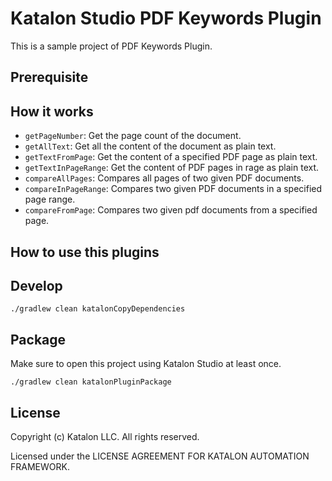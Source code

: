 # Katalon Studio PDF Keywords Plugin

This is a sample project of PDF Keywords Plugin.
## Prerequisite



## How it works

- `getPageNumber`: Get the page count of the document.
- `getAllText`: Get all the content of the document as plain text.
- `getTextFromPage`: Get the content of a specified PDF page as plain text.
- `getTextInPageRange`: Get the content of PDF pages in rage as plain text.
- `compareAllPages`: Compares all pages of two given PDF documents.
- `compareInPageRange`: Compares two given PDF documents in a specified page range.
- `compareFromPage`: Compares two given pdf documents from a specified page.


## How to use this plugins




## Develop

```
./gradlew clean katalonCopyDependencies
```

## Package

Make sure to open this project using Katalon Studio at least once.

```
./gradlew clean katalonPluginPackage
```

## License

Copyright (c) Katalon LLC. All rights reserved.

Licensed under the LICENSE AGREEMENT FOR KATALON AUTOMATION FRAMEWORK.
